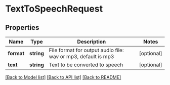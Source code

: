 # TextToSpeechRequest

## Properties
Name | Type | Description | Notes
------------ | ------------- | ------------- | -------------
**format** | **string** | File format for output audio file: wav or mp3, default is mp3 | [optional] 
**text** | **string** | Text to be converted to speech | [optional] 

[[Back to Model list]](../README.md#documentation-for-models) [[Back to API list]](../README.md#documentation-for-api-endpoints) [[Back to README]](../README.md)


